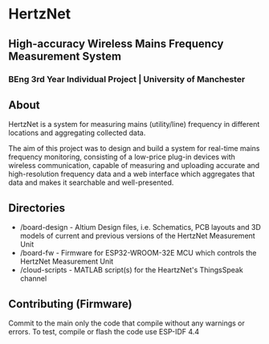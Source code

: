 # HertzNet
## High-accuracy Wireless Mains Frequency Measurement System
### BEng 3rd Year Individual Project | University of Manchester

## About 
HertzNet is a system for measuring mains (utility/line) frequency in different locations and aggregating collected data.

The aim of this project was to design and build a system for real-time mains frequency monitoring,
consisting of a low-price plug-in devices with wireless communication, capable of measuring and
uploading accurate and high-resolution frequency data and a web interface which aggregates that
data and makes it searchable and well-presented. 

## Directories
- /board-design - Altium Design files, i.e. Schematics, PCB layouts and 3D models of current and previous versions of the HertzNet Measurement Unit
- /board-fw - Firmware for ESP32-WROOM-32E MCU which controls the HertzNet Measurement Unit
- /cloud-scripts - MATLAB script(s) for the HeartzNet's ThingsSpeak channel

## Contributing (Firmware)
Commit to the main only the code that compile without any warnings or errors.
To test, compile or flash the code use ESP-IDF 4.4

